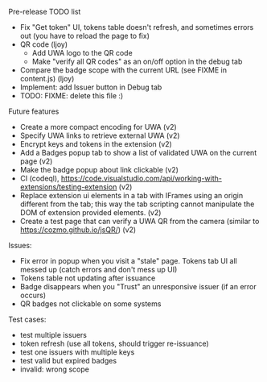 Pre-release TODO list
* Fix "Get token" UI, tokens table doesn't refresh, and sometimes errors out (you have to reload the page to fix)
* QR code (ljoy)
  * Add UWA logo to the QR code
  * Make "verify all QR codes" as an on/off option in the debug tab
* Compare the badge scope with the current URL (see FIXME in content.js) (ljoy)
* Implement: add Issuer button in Debug tab
* TODO: FIXME: delete this file :)

Future features
* Create a more compact encoding for UWA (v2)
* Specify UWA links to retrieve external UWA (v2)
* Encrypt keys and tokens in the extension (v2)
* Add a Badges popup tab to show a list of validated UWA on the current page (v2)
* Make the badge popup about link clickable (v2)
* CI (codeql), https://code.visualstudio.com/api/working-with-extensions/testing-extension (v2)
* Replace extension ui elements in a tab with IFrames using an origin different from the tab; this way the tab scripting cannot manipulate the DOM of extension provided elements. (v2)
* Create a test page that can verify a UWA QR from the camera (similar to https://cozmo.github.io/jsQR/) (v2)

Issues:
* Fix error in popup when you visit a "stale" page. Tokens tab UI all messed up (catch errors and don't mess up UI)
* Tokens table not updating after issuance
* Badge disappears when you "Trust" an unresponsive issuer (if an error occurs)
* QR badges not clickable on some systems

Test cases:
* test multiple issuers
* token refresh (use all tokens, should trigger re-issuance)
* test one issuers with multiple keys
* test valid but expired badges
* invalid: wrong scope